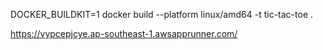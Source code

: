DOCKER_BUILDKIT=1 docker build --platform linux/amd64 -t tic-tac-toe .

https://vypcepjcye.ap-southeast-1.awsapprunner.com/
